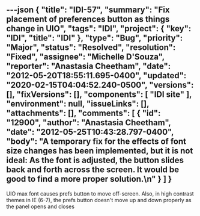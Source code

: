 ---json
{
  "title": "IDI-57",
  "summary": "Fix placement of preferences button as things change in UIO",
  "tags": "IDI",
  "project": {
    "key": "IDI",
    "title": "IDI"
  },
  "type": "Bug",
  "priority": "Major",
  "status": "Resolved",
  "resolution": "Fixed",
  "assignee": "Michelle D'Souza",
  "reporter": "Anastasia Cheetham",
  "date": "2012-05-20T18:55:11.695-0400",
  "updated": "2020-02-15T04:04:52.240-0500",
  "versions": [],
  "fixVersions": [],
  "components": [
    "IDI site"
  ],
  "environment": null,
  "issueLinks": [],
  "attachments": [],
  "comments": [
    {
      "id": "12900",
      "author": "Anastasia Cheetham",
      "date": "2012-05-25T10:43:28.797-0400",
      "body": "A temporary fix for the effects of font size changes has been implemented, but it is not ideal: As the font is adjusted, the button slides back and forth across the screen. It would be good to find a more proper solution.\n"
    }
  ]
}
---
UIO max font causes prefs button to move off-screen. Also, in high contrast themes in IE (6-7), the prefs button doesn't move up and down properly as the panel opens and closes

        